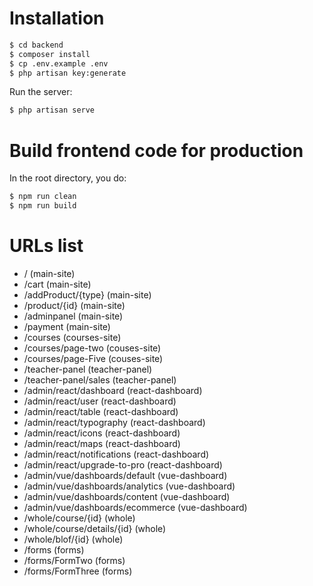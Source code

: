 # Installation

```bash
$ cd backend
$ composer install
$ cp .env.example .env
$ php artisan key:generate
```

Run the server:

```bash
$ php artisan serve
```

# Build frontend code for production

In the root directory, you do:

```bash
$ npm run clean
$ npm run build
```

# URLs list

* / (main-site)
* /cart (main-site)
* /addProduct/{type} (main-site)
* /product/{id} (main-site)
* /adminpanel (main-site)
* /payment (main-site)
* /courses (courses-site)
* /courses/page-two (couses-site)
* /courses/page-Five (couses-site)
* /teacher-panel (teacher-panel)
* /teacher-panel/sales (teacher-panel)
* /admin/react/dashboard (react-dashboard)
* /admin/react/user (react-dashboard)
* /admin/react/table (react-dashboard)
* /admin/react/typography (react-dashboard)
* /admin/react/icons (react-dashboard)
* /admin/react/maps (react-dashboard)
* /admin/react/notifications (react-dashboard)
* /admin/react/upgrade-to-pro (react-dashboard)
* /admin/vue/dashboards/default (vue-dashboard)
* /admin/vue/dashboards/analytics (vue-dashboard)
* /admin/vue/dashboards/content (vue-dashboard)
* /admin/vue/dashboards/ecommerce (vue-dashboard)
* /whole/course/{id} (whole)
* /whole/course/details/{id} (whole)
* /whole/blof/{id} (whole)
* /forms (forms)
* /forms/FormTwo (forms)
* /forms/FormThree (forms)
